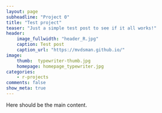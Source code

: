```yaml
---
layout: page
subheadline: "Project 0"
title: "Test project"
teaser: "Just a simple test post to see if it all works!"
header:
    image_fullwidth: "header_R.jpg"
    caption: Test post
    caption_url: "https://mvdsman.github.io/"
image:
    thumb:  typewriter-thumb.jpg
    homepage: homepage_typewriter.jpg
categories:
    - r-projects
comments: false
show_meta: true
---
```

Here should be the main content.